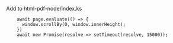 Add to html-pdf-node/index.ks 

```
    await page.evaluate(() => {
      window.scrollBy(0, window.innerHeight);
    })
    await new Promise(resolve => setTimeout(resolve, 15000));
```